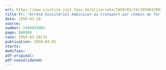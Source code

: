 ```yaml
---
url: https://www.ejustice.just.fgov.be/eli/arrete/1950/03/29/1950032902/justel
title-fr: "Arrêté ministériel Admission au transport par chemin de fer de nouveaux produits explosifs"
date: 1950-03-29
source:
number: 1950032902
page: 888888
case: 1950-03-29/31
publication: 1950-04-01
starts:
modifies:
pdf-original:
pdf-consolidated:
---
```


